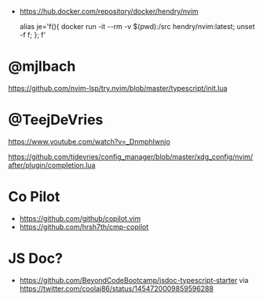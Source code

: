 * https://hub.docker.com/repository/docker/hendry/nvim

	alias je='f(){ docker run -it --rm -v $(pwd):/src hendry/nvim:latest; unset -f f; }; f'

# @mjlbach

https://github.com/nvim-lsp/try.nvim/blob/master/typescript/init.lua

# @TeejDeVries

https://www.youtube.com/watch?v=_DnmphIwnjo

https://github.com/tjdevries/config_manager/blob/master/xdg_config/nvim/after/plugin/completion.lua

# Co Pilot

* https://github.com/github/copilot.vim
* https://github.com/hrsh7th/cmp-copilot

# JS Doc?

* https://github.com/BeyondCodeBootcamp/jsdoc-typescript-starter via https://twitter.com/coolaj86/status/1454720009859596288
